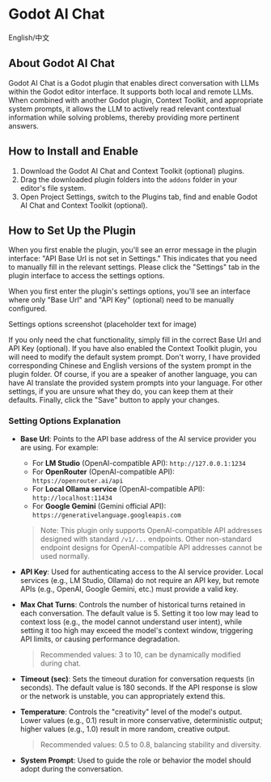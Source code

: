 # Godot AI Chat
English/中文

## About Godot AI Chat
Godot AI Chat is a Godot plugin that enables direct conversation with LLMs within the Godot editor interface. It supports both local and remote LLMs. When combined with another Godot plugin, Context Toolkit, and appropriate system prompts, it allows the LLM to actively read relevant contextual information while solving problems, thereby providing more pertinent answers.

## How to Install and Enable
1.  Download the Godot AI Chat and Context Toolkit (optional) plugins.
2.  Drag the downloaded plugin folders into the `addons` folder in your editor's file system.
3.  Open Project Settings, switch to the Plugins tab, find and enable Godot AI Chat and Context Toolkit (optional).

## How to Set Up the Plugin
When you first enable the plugin, you'll see an error message in the plugin interface: "API Base Url is not set in Settings." This indicates that you need to manually fill in the relevant settings. Please click the "Settings" tab in the plugin interface to access the settings options.

When you first enter the plugin's settings options, you'll see an interface where only "Base Url" and "API Key" (optional) need to be manually configured.

Settings options screenshot (placeholder text for image)

If you only need the chat functionality, simply fill in the correct Base Url and API Key (optional). If you have also enabled the Context Toolkit plugin, you will need to modify the default system prompt. Don't worry, I have provided corresponding Chinese and English versions of the system prompt in the plugin folder. Of course, if you are a speaker of another language, you can have AI translate the provided system prompts into your language. For other settings, if you are unsure what they do, you can keep them at their defaults. Finally, click the "Save" button to apply your changes.

### Setting Options Explanation

-   **Base Url**:
    Points to the API base address of the AI service provider you are using. For example:
    -   For **LM Studio** (OpenAI-compatible API): `http://127.0.0.1:1234`
    -   For **OpenRouter** (OpenAI-compatible API): `https://openrouter.ai/api`
    -   For **Local Ollama service** (OpenAI-compatible API): `http://localhost:11434`
    -   For **Google Gemini** (Gemini official API): `https://generativelanguage.googleapis.com`
    > Note: This plugin only supports OpenAI-compatible API addresses designed with standard `/v1/...` endpoints. Other non-standard endpoint designs for OpenAI-compatible API addresses cannot be used normally.

-   **API Key**: Used for authenticating access to the AI service provider. Local services (e.g., LM Studio, Ollama) do not require an API key, but remote APIs (e.g., OpenAI, Google Gemini, etc.) must provide a valid key.

-   **Max Chat Turns**: Controls the number of historical turns retained in each conversation. The default value is 5. Setting it too low may lead to context loss (e.g., the model cannot understand user intent), while setting it too high may exceed the model's context window, triggering API limits, or causing performance degradation.
    > Recommended values: 3 to 10, can be dynamically modified during chat.

-   **Timeout (sec)**: Sets the timeout duration for conversation requests (in seconds). The default value is 180 seconds. If the API response is slow or the network is unstable, you can appropriately extend this.

-   **Temperature**: Controls the "creativity" level of the model's output. Lower values (e.g., 0.1) result in more conservative, deterministic output; higher values (e.g., 1.0) result in more random, creative output.
    > Recommended values: 0.5 to 0.8, balancing stability and diversity.

-   **System Prompt**: Used to guide the role or behavior the model should adopt during the conversation.